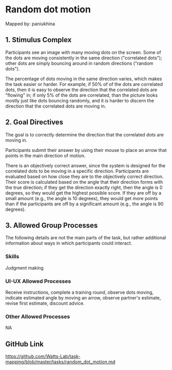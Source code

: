# Random dot motion

Mapped by: paniukhina 

## 1. Stimulus Complex 
Participants see an image with many moving dots on the screen. Some of the dots are moving consistently in the same direction ("correlated dots"); other dots are simply bouncing around in random directions ("random dots").

The percentage of dots moving in the same direction varies, which makes the task easier or harder. For example, if 50% of of the dots are correlated dots, then it is easy to observe the direction that the correlated dots are "flowing" in; if only 5% of the dots are correlated, than the picture looks mostly just like dots bouncing randomly, and it is harder to discern the direction that the correlated dots are moving in.

## 2. Goal Directives 
The goal is to correctly determine the direction that the correlated dots are moving in. 

Participants submit their answer by using their mouse to place an arrow that points in the main direction of motion.

There is an objectively correct answer, since the system is designed for the correlated dots to be moving in a specific direction. Participants are evaluated based on how close they are to the objectively correct direction. Their score is calculated based on the angle that their direction forms with the true direction; if they get the direction exactly right, then the angle is 0 degrees, so they would get the highest possible score. If they are off by a small amount (e.g., the angle is 10 degrees), they would get more points than if the participants are off by a significant amount (e.g., the angle is 90 degrees).

## 3. Allowed Group Processes 
The following details are not the main parts of the task, but rather additional information about ways in which participants could interact.

### Skills 
Judgment making

### UI-UX Allowed Processes
Receive instructions, complete a training round, observe dots moving, indicate estimated angle by moving an arrow, observe partner's estimate, revise first estimate, discount advice.

### Other Allowed Processes
NA

## GitHub Link 
https://github.com/Watts-Lab/task-mapping/blob/master/tasks/random_dot_motion.md
